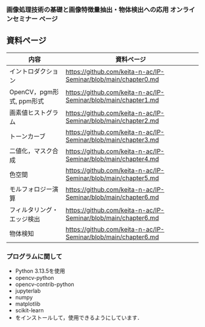 ### 画像処理技術の基礎と画像特徴量抽出・物体検出への応用 オンラインセミナー ページ

## 資料ページ
| 内容 | 資料ページ | 
| ------ | --- |
| イントロダクション | https://github.com/keita-n-ac/IP-Seminar/blob/main/chapter0.md |
| OpenCV，pgm形式, ppm形式 | https://github.com/keita-n-ac/IP-Seminar/blob/main/chapter1.md |
| 画素値ヒストグラム | https://github.com/keita-n-ac/IP-Seminar/blob/main/chapter2.md |
| トーンカーブ | https://github.com/keita-n-ac/IP-Seminar/blob/main/chapter3.md |
| 二値化，マスク合成 | https://github.com/keita-n-ac/IP-Seminar/blob/main/chapter4.md |
| 色空間 | https://github.com/keita-n-ac/IP-Seminar/blob/main/chapter5.md |
| モルフォロジー演算 | https://github.com/keita-n-ac/IP-Seminar/blob/main/chapter6.md |
| フィルタリング・エッジ検出 | https://github.com/keita-n-ac/IP-Seminar/blob/main/chapter6.md |
| 物体検知 | https://github.com/keita-n-ac/IP-Seminar/blob/main/chapter6.md |



### プログラムに関して
  - Python 3.13.5を使用
  - opencv-python
  - opencv-contrib-python
  - jupyterlab
  - numpy
  - matplotlib
  - scikit-learn
- をインストールして，使用できるようにしています．
